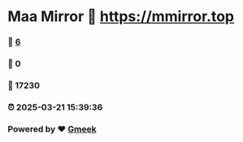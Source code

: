 # Maa Mirror :link: https://mmirror.top 
### :page_facing_up: [6](https://mmirror.top/tag.html) 
### :speech_balloon: 0 
### :hibiscus: 17230 
### :alarm_clock: 2025-03-21 15:39:36 
### Powered by :heart: [Gmeek](https://github.com/Meekdai/Gmeek)

